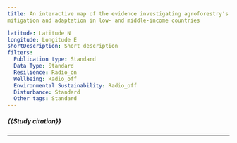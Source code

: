 ```yaml
---
title: An interactive map of the evidence investigating agroforestry's role in biodiversity and climate change
mitigation and adaptation in low- and middle-income countries

latitude: Latitude N
longitude: Longitude E
shortDescription: Short description
filters:
  Publication type: Standard
  Data Type: Standard
  Resilience: Radio_on
  Wellbeing: Radio_off
  Environmental Sustainability: Radio_off
  Disturbance: Standard
  Other tags: Standard
---
```


##### {{Study citation}}

---

